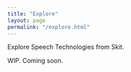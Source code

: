 ```yaml
---
title: "Explore"
layout: page
permalink: "/explore.html"
---
```


Explore Speech Technologies from Skit.

WIP. Coming soon.
